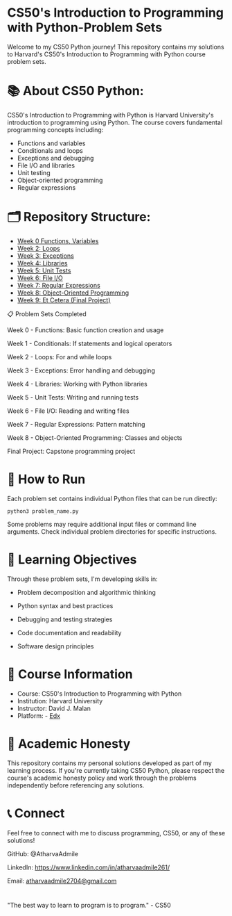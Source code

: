 # CS50's Introduction to Programming with Python-Problem Sets
Welcome to my CS50 Python journey! This repository contains my solutions to Harvard's CS50's Introduction to Programming with Python course problem sets.

# 📚 About CS50 Python:

CS50's Introduction to Programming with Python is Harvard University's introduction to programming using Python. The course covers fundamental programming concepts including:

- Functions and variables
- Conditionals and loops
- Exceptions and debugging
- File I/O and libraries
- Unit testing
- Object-oriented programming
- Regular expressions

# 🗂️ Repository Structure:

- [Week 0 Functions, Variables](week0/)
- [Week 2: Loops](week2/)
- [Week 3: Exceptions](week3/)
- [Week 4: Libraries](week4/)
- [Week 5: Unit Tests](week5/)
- [Week 6: File I/O](week6/)
- [Week 7: Regular Expressions](week7/)
- [Week 8: Object-Oriented Programming](week8/)
- [Week 9: Et Cetera (Final Project)](Final%20project/)

📋 Problem Sets Completed

 Week 0 - Functions: Basic function creation and usage
 
 Week 1 - Conditionals: If statements and logical operators
 
 Week 2 - Loops: For and while loops
 
 Week 3 - Exceptions: Error handling and debugging
 
 Week 4 - Libraries: Working with Python libraries
 
 Week 5 - Unit Tests: Writing and running tests
 
 Week 6 - File I/O: Reading and writing files
 
 Week 7 - Regular Expressions: Pattern matching
 
 Week 8 - Object-Oriented Programming: Classes and objects
 
 Final Project: Capstone programming project

# 🚀 How to Run

Each problem set contains individual Python files that can be run directly:

``` python3 problem_name.py ```

Some problems may require additional input files or command line arguments. Check individual problem directories for specific instructions.

# 🎯 Learning Objectives
Through these problem sets, I'm developing skills in:

- Problem decomposition and algorithmic thinking

- Python syntax and best practices

- Debugging and testing strategies

- Code documentation and readability

- Software design principles

# 📖 Course Information

- Course: CS50's Introduction to Programming with Python
- Institution: Harvard University
- Instructor: David J. Malan
- Platform: - [Edx](https://www.edx.org/cs50)

# 🤝 Academic Honesty
This repository contains my personal solutions developed as part of my learning process. If you're currently taking CS50 Python, please respect the course's academic honesty policy and work through the problems independently before referencing any solutions.

# 📞 Connect
Feel free to connect with me to discuss programming, CS50, or any of these solutions!

GitHub: @AtharvaAdmile

LinkedIn: https://www.linkedin.com/in/atharvaadmile261/

Email: atharvaadmile2704@gmail.com
# 
"The best way to learn to program is to program." - CS50
